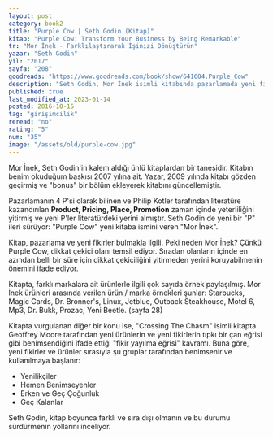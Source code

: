 ```yaml
---
layout: post
category: book2
title: "Purple Cow | Seth Godin (Kitap)"
kitap: "Purple Cow: Transform Your Business by Being Remarkable"
tr: "Mor İnek - Farklılaştırarak İşinizi Dönüştürün"
yazar: "Seth Godin"
yil: "2017"
sayfa: "208"
goodreads: "https://www.goodreads.com/book/show/641604.Purple_Cow"
description: "Seth Godin, Mor İnek isimli kitabında pazarlamada yeni fikirler bulmayı, farklı ve sıra dışı olmayı sürdürmenin yollarını inceliyor."
published: true
last_modified_at: 2023-01-14
posted: 2016-10-15
tag: "girişimcilik"
reread: "no"
rating: "5"
num: "35"
image: "/assets/old/purple-cow.jpg"
---
```


Mor İnek, Seth Godin'in kalem aldığı ünlü kitaplardan bir tanesidir. Kitabın benim okuduğum baskısı 2007 yılına ait. Yazar, 2009 yılında kitabı gözden geçirmiş ve "bonus" bir bölüm ekleyerek kitabını güncellemiştir.

Pazarlamanın 4 P'si olarak bilinen ve Philip Kotler tarafından literatüre kazandırılan **Product, Pricing, Place, Promotion** zaman içinde yeterliliğini yitirmiş ve yeni P'ler literatürdeki yerini almıştır. Seth Godin de yeni bir "P" ileri sürüyor: "Purple Cow" yeni kitaba ismini veren "Mor İnek".

Kitap, pazarlama ve yeni fikirler bulmakla ilgili. Peki neden Mor İnek? Çünkü Purple Cow, dikkat çekici olanı temsil ediyor. Sıradan olanların içinde en azından belli bir süre için dikkat çekiciliğini yitirmeden yerini koruyabilmenin önemini ifade ediyor.

Kitapta, farklı markalara ait ürünlerle ilgili çok sayıda örnek paylaşılmış. Mor İnek ürünleri arasında verilen ürün / marka örnekleri şunlar: Starbucks, Magic Cards, Dr. Bronner's, Linux, Jetblue, Outback Steakhouse, Motel 6, Mp3, Dr. Bukk, Prozac, Yeni Beetle. (sayfa 28)

Kitapta vurgulanan diğer bir konu ise, "Crossing The Chasm" isimli kitapta Geoffrey Moore tarafından yeni ürünlerin ve yeni fikirlerin tıpkı bir çan eğrisi gibi benimsendiğini ifade ettiği "fikir yayılma eğrisi" kavramı. Buna göre, yeni fikirler ve ürünler sırasıyla şu gruplar tarafından benimsenir ve kullanılmaya başlanır:

- Yenilikçiler
- Hemen Benimseyenler
- Erken ve Geç Çoğunluk
- Geç Kalanlar

Seth Godin, kitap boyunca farklı ve sıra dışı olmanın ve bu durumu sürdürmenin yollarını inceliyor.
